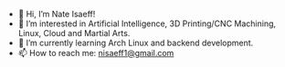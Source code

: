 - 👋 Hi, I’m Nate Isaeff!
- 👀 I’m interested in Artificial Intelligence, 3D Printing/CNC Machining, Linux, Cloud and Martial Arts.
- 🌱 I’m currently learning Arch Linux and backend development.
- 📫 How to reach me: nisaeff1@gmail.com

